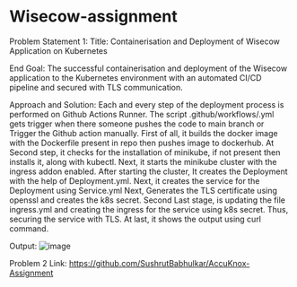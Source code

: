 # Wisecow-assignment

Problem Statement 1:
Title: Containerisation and Deployment of Wisecow Application on Kubernetes

End Goal: The successful containerisation and deployment of the Wisecow application to the Kubernetes environment with an automated CI/CD pipeline and secured with TLS communication.

Approach and Solution: Each and every step of the deployment process is performed on Github Actions Runner.
    The script .github/workflows/.yml gets trigger when there someone pushes the code to main branch or Trigger the Github action manually.
    First of all, it builds the docker image with the Dockerfile present in repo then pushes image to dockerhub.
    At Second step, it checks for the installation of minikube, if not present then installs it, along with kubectl.
    Next, it starts the minikube cluster with the ingress addon enabled.
    After starting the cluster, It creates the Deployment with the help of Deployment.yml.
    Next, it creates the service for the Deployment using Service.yml
    Next, Generates the TLS certificate using openssl and creates the k8s secret.
    Second Last stage, is updating the file ingress.yml and creating the ingress for the service using k8s secret. Thus, securing the service with TLS.
    At last, it shows the output using curl command. 

Output: 
![image](https://github.com/SushrutBabhulkar/wisecow-assignment/assets/67704060/7992d27b-5bd6-45ed-b580-8d612ff1b93d)


Problem 2 Link: https://github.com/SushrutBabhulkar/AccuKnox-Assignment
